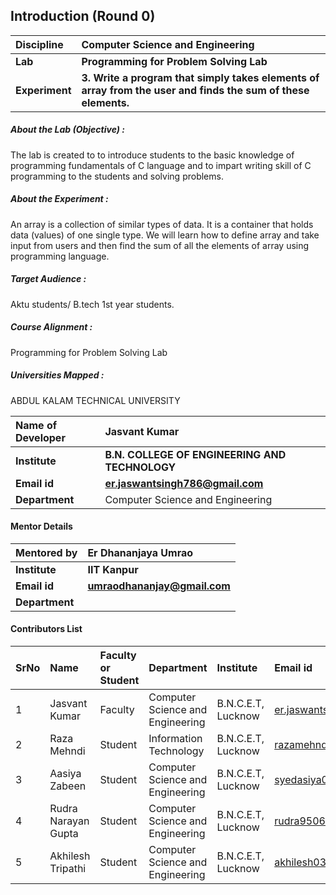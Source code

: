 ## Introduction (Round 0)

<b>Discipline | <b>Computer Science and Engineering
:--|:--|
<b> Lab | <b> Programming for Problem Solving Lab
<b> Experiment|     <b> 3. Write a program that simply takes elements of array from the user and finds the sum of these elements.
<h5> About the Lab (Objective) : </h5>

The lab is created to to introduce students to the basic knowledge of programming fundamentals of C
language and to impart writing skill of C programming to the students and solving problems.

<h5> About the Experiment : </h5>
An array is a collection of similar types of data. It is a container that holds data (values) of one single type.
 We will learn how to define array and take input from users and then find the sum of all the elements of array using programming language.

<h5> Target Audience : </h5>

 Aktu students/ B.tech 1st year students.

<h5> Course Alignment : </h5>

Programming for Problem Solving Lab

<h5> Universities Mapped : </h5>

  ABDUL KALAM TECHNICAL UNIVERSITY

<b>Name of Developer | <b>Jasvant Kumar
:--|:--|
<b> Institute | <b> B.N. COLLEGE OF ENGINEERING AND TECHNOLOGY
<b> Email id|     <b> er.jaswantsingh786@gmail.com
<b> Department | Computer Science and Engineering

#### Mentor Details

<b>Mentored by | <b> Er Dhananjaya Umrao
:--|:--|
<b> Institute | <b> IIT Kanpur
<b> Email id|     <b> umraodhananjay@gmail.com
<b> Department | 

#### Contributors List

SrNo | Name | Faculty or Student | Department| Institute | Email id
:--|:--|:--|:--|:--|:--|
1 | Jasvant Kumar | Faculty | Computer Science and Engineering| B.N.C.E.T, Lucknow | er.jaswantsingh786@gmail.com
2 | Raza Mehndi | Student | Information Technology | B.N.C.E.T, Lucknow |razamehndi81@gmail.com
3 | Aasiya Zabeen | Student | Computer Science and Engineering| B.N.C.E.T, Lucknow |syedasiya000@gmail.com
4 | Rudra Narayan Gupta | Student | Computer Science and Engineering | B.N.C.E.T, Lucknow |rudra9506@gmail.com
5 | Akhilesh Tripathi | Student | Computer Science and Engineering| B.N.C.E.T, Lucknow |akhilesh03tripathi@gmail.com


<br>
